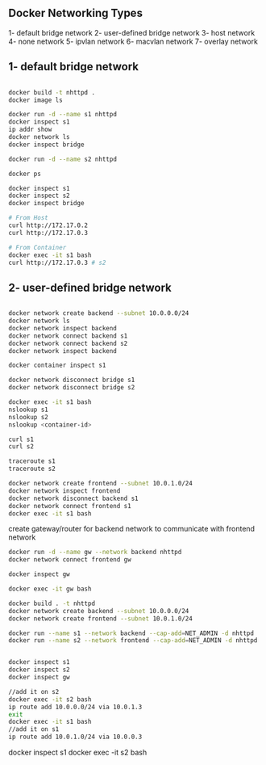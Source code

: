 ## Docker Networking Types

1- default bridge network
2- user-defined bridge network
3- host network
4- none network
5- ipvlan network
6- macvlan network
7- overlay network

## 1- default bridge network

```bash

docker build -t nhttpd .
docker image ls

docker run -d --name s1 nhttpd
docker inspect s1
ip addr show
docker network ls
docker inspect bridge

docker run -d --name s2 nhttpd

docker ps

docker inspect s1
docker inspect s2
docker inspect bridge

# From Host
curl http://172.17.0.2
curl http://172.17.0.3

# From Container
docker exec -it s1 bash
curl http://172.17.0.3 # s2

```

## 2- user-defined bridge network

```bash

docker network create backend --subnet 10.0.0.0/24
docker network ls
docker network inspect backend
docker network connect backend s1
docker network connect backend s2
docker network inspect backend

docker container inspect s1

docker network disconnect bridge s1
docker network disconnect bridge s2

docker exec -it s1 bash
nslookup s1
nslookup s2
nslookup <container-id>

curl s1
curl s2

traceroute s1
traceroute s2

```

```bash
docker network create frontend --subnet 10.0.1.0/24
docker network inspect frontend
docker network disconnect backend s1
docker network connect frontend s1
docker exec -it s1 bash
```

create gateway/router for backend network to communicate with frontend network

```bash
docker run -d --name gw --network backend nhttpd
docker network connect frontend gw

docker inspect gw

docker exec -it gw bash

```

```bash
docker build . -t nhttpd
docker network create backend --subnet 10.0.0.0/24
docker network create frontend --subnet 10.0.1.0/24

docker run --name s1 --network backend --cap-add=NET_ADMIN -d nhttpd
docker run --name s2 --network frontend --cap-add=NET_ADMIN -d nhttpd


docker inspect s1
docker inspect s2
docker inspect gw

//add it on s2
docker exec -it s2 bash
ip route add 10.0.0.0/24 via 10.0.1.3
exit
docker exec -it s1 bash
//add it on s1
ip route add 10.0.1.0/24 via 10.0.0.3
```

docker inspect s1
docker exec -it s2 bash
